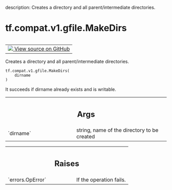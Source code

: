 description: Creates a directory and all parent/intermediate directories.

<div itemscope itemtype="http://developers.google.com/ReferenceObject">
<meta itemprop="name" content="tf.compat.v1.gfile.MakeDirs" />
<meta itemprop="path" content="Stable" />
</div>

# tf.compat.v1.gfile.MakeDirs

<!-- Insert buttons and diff -->

<table class="tfo-notebook-buttons tfo-api nocontent" align="left">
<td>
  <a target="_blank" href="https://github.com/tensorflow/tensorflow/blob/r2.3/tensorflow/python/lib/io/file_io.py#L453-L465">
    <img src="https://www.tensorflow.org/images/GitHub-Mark-32px.png" />
    View source on GitHub
  </a>
</td>
</table>



Creates a directory and all parent/intermediate directories.

<pre class="devsite-click-to-copy prettyprint lang-py tfo-signature-link">
<code>tf.compat.v1.gfile.MakeDirs(
    dirname
)
</code></pre>



<!-- Placeholder for "Used in" -->

It succeeds if dirname already exists and is writable.

<!-- Tabular view -->
 <table class="responsive fixed orange">
<colgroup><col width="214px"><col></colgroup>
<tr><th colspan="2"><h2 class="add-link">Args</h2></th></tr>

<tr>
<td>
`dirname`
</td>
<td>
string, name of the directory to be created
</td>
</tr>
</table>



<!-- Tabular view -->
 <table class="responsive fixed orange">
<colgroup><col width="214px"><col></colgroup>
<tr><th colspan="2"><h2 class="add-link">Raises</h2></th></tr>

<tr>
<td>
`errors.OpError`
</td>
<td>
If the operation fails.
</td>
</tr>
</table>

